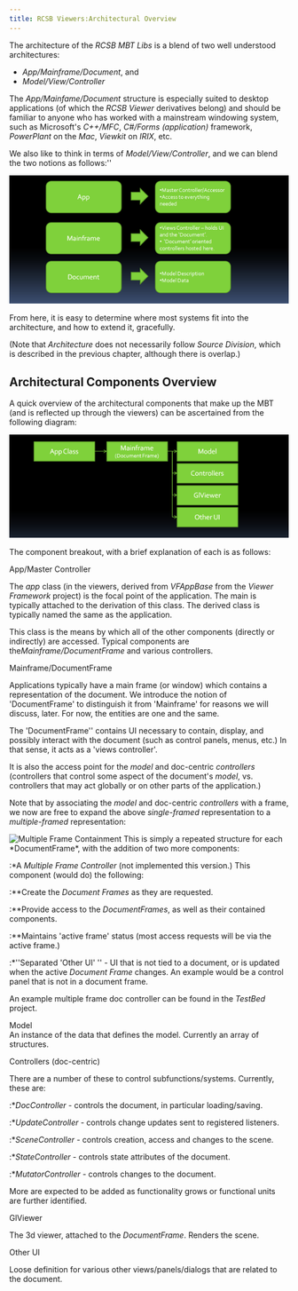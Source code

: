 ```yaml
---
title: RCSB Viewers:Architectural Overview
---
```


The architecture of the *RCSB MBT Libs* is a blend of two well
understood architectures:

-   *App/Mainframe/Document*, and
-   *Model/View/Controller*

The *App/Mainfame/Document* structure is especially suited to desktop
applications (of which the *RCSB Viewer* derivatives belong) and should
be familiar to anyone who has worked with a mainstream windowing system,
such as Microsoft's *C++/MFC*, *C\#/Forms (application)* framework,
*PowerPlant* on the *Mac*, *Viewkit* on *IRIX*, etc.

We also like to think in terms of *Model/View/Controller*, and we can
blend the two notions as follows:''

  
  
![](MBTArchAMDToMVC.png "fig:MBTArchAMDToMVC.png")

From here, it is easy to determine where most systems fit into the
architecture, and how to extend it, gracefully.

(Note that *Architecture* does not necessarily follow *Source Division*,
which is described in the previous chapter, although there is overlap.)

Architectural Components Overview
---------------------------------

A quick overview of the architectural components that make up the MBT
(and is reflected up through the viewers) can be ascertained from the
following diagram:

  
  
![](MBTSingleFrameContainmentArch.png "fig:MBTSingleFrameContainmentArch.png")

The component breakout, with a brief explanation of each is as follows:

App/Master Controller  

<!-- -->

  
The *app* class (in the viewers, derived from *VFAppBase* from the
*Viewer Framework* project) is the focal point of the application. The
main is typically attached to the derivation of this class. The derived
class is typically named the same as the application.

<!-- -->

  
This class is the means by which all of the other components (directly
or indirectly) are accessed. Typical components are
the*Mainframe/DocumentFrame* and various controllers.

<!-- -->

Mainframe/DocumentFrame  

<!-- -->

  
Applications typically have a main frame (or window) which contains a
representation of the document. We introduce the notion of
'DocumentFrame' to distinguish it from 'Mainframe' for reasons we will
discuss, later. For now, the entities are one and the same.

<!-- -->

  
The 'DocumentFrame'' contains UI necessary to contain, display, and
possibly interact with the document (such as control panels, menus,
etc.) In that sense, it acts as a 'views controller'.

<!-- -->

  
It is also the access point for the *model* and doc-centric
*controllers* (controllers that control some aspect of the document's
*model*, vs. controllers that may act globally or on other parts of the
application.)

<!-- -->

  
Note that by associating the *model* and doc-centric *controllers* with
a frame, we now are free to expand the above *single-framed*
representation to a *multiple-framed* representation:

<img src="images/MBTMDIContainmentArch.png" alt="Multiple Frame Containment"/>
This is simply a repeated structure for each *DocumentFrame*, with the
addition of two more components:

:\*A *Multiple Frame Controller* (not implemented this version.) This
component (would do) the following:

:\*\*Create the *Document Frames* as they are requested.

:\*\*Provide access to the *DocumentFrames*, as well as their contained
components.

:\*\*Maintains 'active frame' status (most access requests will be via
the active frame.)

:\*''Separated 'Other UI' '' - UI that is not tied to a document, or is
updated when the active *Document Frame* changes. An example would be a
control panel that is not in a document frame.

  
An example multiple frame doc controller can be found in the *TestBed*
project.

<!-- -->

Model  
An instance of the data that defines the model. Currently an array of
structures.

<!-- -->

Controllers (doc-centric)  

<!-- -->

  
There are a number of these to control subfunctions/systems. Currently,
these are:

:\**DocController* - controls the document, in particular
loading/saving.

:\**UpdateController* - controls change updates sent to registered
listeners.

:\**SceneController* - controls creation, access and changes to the
scene.

:\**StateController* - controls state attributes of the document.

:\**MutatorController* - controls changes to the document.

More are expected to be added as functionality grows or functional units
are further identified.

GlViewer  

<!-- -->

  
The 3d viewer, attached to the *DocumentFrame*. Renders the scene.

<!-- -->

Other UI  

<!-- -->

  
Loose definition for various other views/panels/dialogs that are related
to the document.


